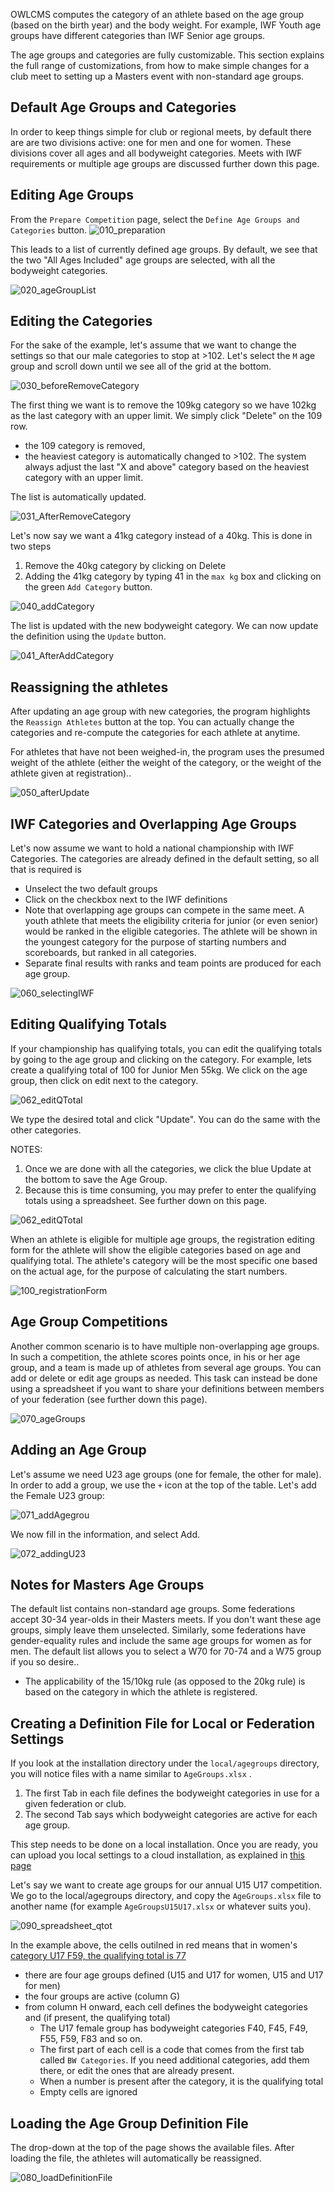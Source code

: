 

OWLCMS computes the category of an athlete based on the age group (based on the birth year) and the body weight.  For example, IWF Youth age groups have different categories than IWF Senior age groups.

The age groups and categories are fully customizable.  This section explains the full range of customizations, from how to make simple changes for a club meet to setting up a Masters event with non-standard age groups.

## Default Age Groups and Categories

In order to keep things simple for club or regional meets, by default there are are two divisions active:  one for men and one for women. These divisions cover all ages and all bodyweight categories.  Meets with IWF requirements or multiple age groups are discussed further down this page.

## Editing Age Groups

From the  `Prepare Competition` page, select the `Define Age Groups and Categories` button.  ![010_preparation](img/Categories/010_preparation.png)

This leads to a list of currently defined age groups.  By default, we see that the two "All Ages Included" age groups are selected, with all the bodyweight categories.

![020_ageGroupList](img/Categories/020_ageGroupList.png)

## Editing the Categories

For the sake of the example, let's assume that we want to change the settings so that our male categories to stop at >102. Let's select the `M` age group and scroll down until we see all of the grid at the bottom.

![030_beforeRemoveCategory](img/Categories/030_beforeRemoveCategory.png)

The first thing we want is to remove the 109kg category so we have 102kg as the last category with an upper limit.   We simply click "Delete" on the 109 row.

- the 109 category is removed,
- the heaviest category is automatically changed to >102. The system always adjust the last "X and above" category based on the heaviest category with an upper limit.

The list is automatically updated.

![031_AfterRemoveCategory](img/Categories/031_AfterRemoveCategory.png)

Let's now say we want a 41kg category instead of a 40kg.  This is done in two steps

1. Remove the 40kg category by clicking on Delete
2. Adding the 41kg category by typing 41 in the `max kg` box and clicking on the green `Add Category` button.

![040_addCategory](img/Categories/040_addCategory.png)

The list is updated with the new bodyweight category. We can now update the definition using the `Update` button.

![041_AfterAddCategory](img/Categories/041_AfterAddCategory.png)

## Reassigning the athletes

After updating an age group with new categories, the program highlights the `Reassign Athletes` button at the top.  You can actually change the categories and re-compute the categories for each athlete at anytime.

For athletes that have not been weighed-in, the program uses the presumed weight of the athlete (either the weight of the category, or the weight of the athlete given at registration)..

![050_afterUpdate](img/Categories/050_afterUpdate.png)

## IWF Categories and Overlapping Age Groups

Let's now assume we want to hold a national championship with IWF Categories.  The categories are already defined in the default setting, so all that is required is

- Unselect the two default groups
- Click on the checkbox next to the IWF definitions
- Note that overlapping age groups can compete in the same meet.  A youth athlete that meets the eligibility criteria for junior (or even senior) would be ranked in the eligible categories.  The athlete will be shown in the youngest category for the purpose of starting numbers and scoreboards, but ranked in all categories.
- Separate final results with ranks and team points are produced for each age group.

![060_selectingIWF](img/Categories/060_selectingIWF.png)

## Editing Qualifying Totals

If your championship has qualifying totals, you can edit the qualifying totals by going to the age group and clicking on the category. For example, lets create a qualifying total of 100 for Junior Men 55kg.  We click on the age group, then click on edit next to the category.

![062_editQTotal](img/Categories/062_editQTotal.png)

We type the desired total and click "Update".  You can do the same with the other categories.

NOTES: 

1. Once we are done with all the categories, we click the blue Update at the bottom to save the Age Group.
2. Because this is time consuming, you may prefer to enter the qualifying totals using a spreadsheet.  See further down on this page.

![062_editQTotal](img/Categories/062_editQTotal.png)

When an athlete is eligible for multiple age groups, the registration editing form for the athlete will show the eligible categories based on age and qualifying total. The athlete's category will be the most specific one based on the actual age, for the purpose of calculating the start numbers.

![100_registrationForm](img/Categories/100_registrationForm.png)

## Age Group Competitions

Another common scenario is to have multiple non-overlapping age groups.  In such a competition, the athlete scores points once, in his or her age group, and a team is made up of athletes from several age groups.  You can add or delete or edit age groups as needed.    This task can instead be done using a spreadsheet if you want to share your definitions between members of your federation (see further down this page).

![070_ageGroups](img/Categories/070_ageGroups.png)

## Adding an Age Group

Let's assume we need U23 age groups (one for female, the other for male).  In order to add a group, we use the `+` icon at the top of the table.  Let's add the Female U23 group:

![071_addAgegrou](img/Categories/071_addAgegrou.png)

We now fill in the information, and select Add.

![072_addingU23](img/Categories/072_addingU23.png)

## Notes for Masters Age Groups

The default list contains non-standard age groups.  Some federations accept 30-34 year-olds in their Masters meets. If you don't want these age groups, simply leave them unselected.   Similarly, some federations have gender-equality rules and include the same age groups for women as for men.  The default list allows you to select a W70 for 70-74 and a W75 group if you so desire..

- The applicability of the 15/10kg rule (as opposed to the 20kg rule) is based on the category in which the athlete is registered.


## Creating a Definition File for Local or Federation Settings

If you look at the installation directory under the `local/agegroups` directory, you will notice files with a name similar to `AgeGroups.xlsx` .  

1. The first Tab in each file defines the bodyweight categories in use for a given federation or club.  
2. The second Tab says which bodyweight categories are active for each age group.

This step needs to be done on a local installation.  Once you are ready, you can upload you local settings to a cloud installation, as explained in [this page](UploadingLocalSettings)

Let's say we want to create age groups for our annual U15 U17 competition.  We go to the local/agegroups directory, and copy the `AgeGroups.xlsx` file to another name (for example `AgeGroupsU15U17.xlsx` or whatever suits you).

![090_spreadsheet_qtot](img/Categories/090_spreadsheet_qtot.png)

In the example above, the cells outilned in red means that in women's <u>category U17 F59, the qualifying total is 77</u>

- there are four age groups defined (U15 and U17 for women, U15 and U17 for men)
- the four groups are active (column G)
- from column H onward, each cell defines the bodyweight categories and (if present, the qualifying total)
  - The U17 female group has bodyweight categories F40, F45, F49, F55, F59, F83 and so on.
  - The first part of each cell is a code that comes from the first tab called `BW Categories`.  If you need additional categories, add them there, or edit the ones that are already present.
  - When a number is present after the category, it is the qualifying total
  - Empty cells are ignored

## Loading the Age Group  Definition File

The drop-down at the top of the page shows the available files.  After loading the file, the athletes will automatically be reassigned.

![080_loadDefinitionFile](img/Categories/080_loadDefinitionFile.png)


